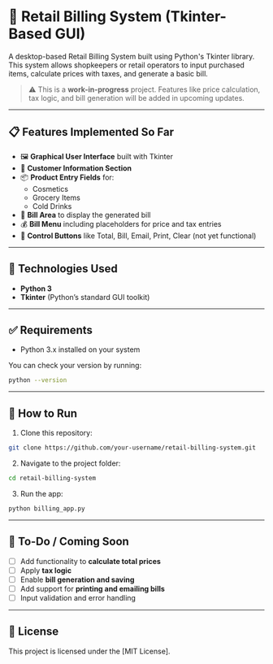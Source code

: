 # 🧾 Retail Billing System (Tkinter-Based GUI)

A desktop-based Retail Billing System built using Python's Tkinter library. This system allows shopkeepers or retail operators to input purchased items, calculate prices with taxes, and generate a basic bill.

> ⚠️ This is a **work-in-progress** project. Features like price calculation, tax logic, and bill generation will be added in upcoming updates.

---

## 📋 Features Implemented So Far

- 🖼️ **Graphical User Interface** built with Tkinter
- 🧑 **Customer Information Section**
- 📦 **Product Entry Fields** for:
  - Cosmetics
  - Grocery Items
  - Cold Drinks
- 🧾 **Bill Area** to display the generated bill
- 💰 **Bill Menu** including placeholders for price and tax entries
- 🔘 **Control Buttons** like Total, Bill, Email, Print, Clear (not yet functional)

---

## 🔧 Technologies Used

- **Python 3**
- **Tkinter** (Python’s standard GUI toolkit)

---

## ✅ Requirements

- Python 3.x installed on your system

You can check your version by running:
```bash
python --version
````

---

## 🚀 How to Run

1. Clone this repository:

```bash
git clone https://github.com/your-username/retail-billing-system.git
```

2. Navigate to the project folder:

```bash
cd retail-billing-system
```

3. Run the app:

```bash
python billing_app.py
```

---

## 📌 To-Do / Coming Soon

* [ ] Add functionality to **calculate total prices**
* [ ] Apply **tax logic**
* [ ] Enable **bill generation and saving**
* [ ] Add support for **printing and emailing bills**
* [ ] Input validation and error handling

---


## 📄 License

This project is licensed under the [MIT License].